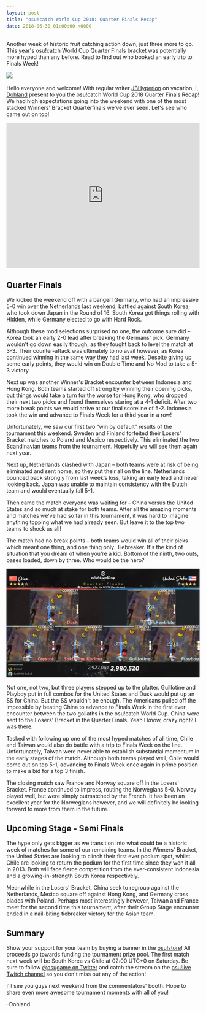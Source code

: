 ```yaml
---
layout: post
title: "osu!catch World Cup 2018: Quarter Finals Recap"
date: 2018-06-30 01:00:00 +0000
---
```


Another week of historic fruit catching action down, just three more to go. This year's osu!catch World Cup Quarter Finals bracket was potentially more hyped than any before. Read to find out who booked an early trip to Finals Week!

![](/wiki/shared/news/banners/CWC_2018_banner.jpg)

Hello everyone and welcome! With regular writer [JBHyperion](https://osu.ppy.sh/u/4879508) on vacation, I, [Dohland](https://osu.ppy.sh/u/5220511) present to you the osu!catch World Cup 2018 Quarter Finals Recap! We had high expectations going into the weekend with one of the most stacked Winners' Bracket Quarterfinals we've ever seen. Let's see who came out on top!

<iframe src="https://player.twitch.tv/?autoplay=false&video=v277697607" frameborder="0" allowfullscreen="true" scrolling="no" height="378" width="100%"></iframe>

## Quarter Finals

We kicked the weekend off with a banger! Germany, who had an impressive 5-0 win over the Netherlands last weekend, battled against South Korea, who took down Japan in the Round of 16. South Korea got things rolling with Hidden, while Germany elected to go with Hard Rock.

Although these mod selections surprised no one, the outcome sure did – Korea took an early 2-0 lead after breaking the Germans' pick. Germany wouldn't go down easily though, as they fought back to level the match at 3-3. Their counter-attack was ultimately to no avail however, as Korea continued winning in the same way they had last week. Despite giving up some early points, they would win on Double Time and No Mod to take a 5-3 victory.

Next up was another Winner's Bracket encounter between Indonesia and Hong Kong. Both teams started off strong by winning their opening picks, but things would take a turn for the worse for Hong Kong, who dropped their next two picks and found themselves staring at a 4-1 deficit. After two more break points we would arrive at our final scoreline of 5-2. Indonesia took the win and advance to Finals Week for a third year in a row!

Unfortunately, we saw our first two “win by default” results of the tournament this weekend. Sweden and Finland forfeited their Losers' Bracket matches to Poland and Mexico respectively. This eliminated the two Scandinavian teams from the tournament. Hopefully we will see them again next year.

Next up, Netherlands clashed with Japan – both teams were at risk of being eliminated and sent home, so they put their all on the line. Netherlands bounced back strongly from last week’s loss, taking an early lead and never looking back. Japan was unable to maintain consistency with the Dutch team and would eventually fall 5-1.

Then came the match everyone was waiting for – China versus the United States and so much at stake for both teams. After all the amazing moments and matches we've had so far in this tournament, it was hard to imagine anything topping what we had already seen. But leave it to the top two teams to shock us all!

The match had no break points – both teams would win all of their picks which meant one thing, and one thing only. Tiebreaker. It's the kind of situation that you dream of when you're a kid. Bottom of the ninth, two outs, bases loaded, down by three. Who would be the hero?

![](/wiki/shared/news/2018-06-30-cwc-2018-recap-quarter-finals/CNvUS_game9_720w.jpg)

Not one, not two, but three players stepped up to the platter. Guillotine and Playboy put in full combos for the United States and Dusk would put up an SS for China. But the SS wouldn't be enough. The Americans pulled off the impossible by beating China to advance to Finals Week in the first ever encounter between the two goliaths in the osu!catch World Cup. China were sent to the Losers' Bracket in the Quarter Finals. Yeah I know, crazy right? I was there.

Tasked with following up one of the most hyped matches of all time, Chile and Taiwan would also do battle with a trip to Finals Week on the line. Unfortunately, Taiwan were never able to establish substantial momentum in the early stages of the match. Although both teams played well, Chile would come out on top 5-1, advancing to Finals Week once again in prime position to make a bid for a top 3 finish.

The closing match saw France and Norway square off in the Losers' Bracket. France continued to impress, routing the Norwegians 5-0. Norway played well, but were simply outmatched by the French. It has been an excellent year for the Norwegians however, and we will definitely be looking forward to more from them in the future.

## Upcoming Stage - Semi Finals

The hype only gets bigger as we transition into what could be a historic week of matches for some of our remaining teams. In the Winners' Bracket, the United States are looking to clinch their first ever podium spot, whilst Chile are looking to return the podium for the first time since they won it all in 2013. Both will face fierce competition from the ever-consistent Indonesia and a growing-in-strength South Korea respectively.

Meanwhile in the Losers' Bracket, China seek to regroup against the Netherlands, Mexico square off against Hong Kong, and Germany cross blades with Poland. Perhaps most interestingly however, Taiwan and France meet for the second time this tournament, after their Group Stage encounter ended in a nail-biting tiebreaker victory for the Asian team.

## Summary

Show your support for your team by buying a banner in the [osu!store](https://osu.ppy.sh/store/listing)! All proceeds go towards funding the tournament prize pool. The first match next week will be South Korea vs Chile at 02:00 UTC+0 on Saturday. Be sure to follow [@osugame on Twitter](https://twitter.com/osugame) and catch the stream on the [osu!live Twitch channel](https://www.twitch.tv/osulive) so you don't miss out any of the action!

I'll see you guys next weekend from the commentators' booth. Hope to share even more awesome tournament moments with all of you!

–Dohland
